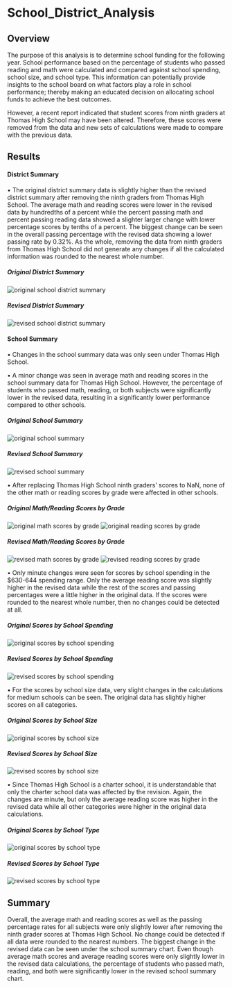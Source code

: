 # School_District_Analysis

## Overview
The purpose of this analysis is to determine school funding for the following year. School performance based on the percentage of students who passed reading and math were calculated and compared against school spending, school size, and school type. This information can potentially provide insights to the school board on what factors play a role in school performance; thereby making an educated decision on allocating school funds to achieve the best outcomes.

However, a recent report indicated that student scores from ninth graders at Thomas High School may have been altered. Therefore, these scores were removed from the data and new sets of calculations were made to compare with the previous data.

## Results
#### District Summary
•	The original district summary data is slightly higher than the revised district summary after removing the ninth graders from Thomas High School.  The average math and reading scores were lower in the revised data by hundredths of a percent while the percent passing math and percent passing reading data showed a slighter larger change with lower percentage scores by tenths of a percent. The biggest change can be seen in the overall passing percentage with the revised data showing a lower passing rate by 0.32%. As the whole, removing the data from ninth graders from Thomas High School did not generate any changes if all the calculated information was rounded to the nearest whole number.

##### Original District Summary
![original school district summary](https://user-images.githubusercontent.com/89353378/137559230-2b970faa-6b91-4746-b7cf-203a40199f85.png)

##### Revised District Summary
![revised school district summary](https://user-images.githubusercontent.com/89353378/137559408-5d9c9973-73ad-46f6-a9ec-6928ce72148e.PNG)


#### School Summary
•	Changes in the school summary data was only seen under Thomas High School.

•	A minor change was seen in average math and reading scores in the school summary data for Thomas High School.  However, the percentage of students who passed math, reading, or both subjects were significantly lower in the revised data, resulting in a significantly lower performance compared to other schools.

##### Original School Summary
![original school summary](https://user-images.githubusercontent.com/89353378/137561631-5349af76-ce32-49c2-9a96-a4bedcbfe492.PNG)

##### Revised School Summary
![revised school summary](https://user-images.githubusercontent.com/89353378/137561653-beb164c3-6e66-4e84-a60c-669965001869.PNG)

•	After replacing Thomas High School ninth graders’ scores to NaN, none of the other math or reading scores by grade were affected in other schools.

##### Original Math/Reading Scores by Grade
![original math scores by grade](https://user-images.githubusercontent.com/89353378/137566397-02c3fb09-1e04-40ff-a8e4-016ee7d040fa.PNG)
![original reading scores by grade](https://user-images.githubusercontent.com/89353378/137566401-2319e0c1-20b2-4cb6-a36f-16a0a88928d0.PNG)

##### Revised Math/Reading Scores by Grade
![revised math scores by grade](https://user-images.githubusercontent.com/89353378/137566472-68950d28-c2c3-4ce0-997e-c274e20f3baa.PNG)
![revised reading scores by grade](https://user-images.githubusercontent.com/89353378/137566485-4fb93bed-fce4-4bd4-b826-6138658d5d77.PNG)

•	Only minute changes were seen for scores by school spending in the $630-644 spending range. Only the average reading score was slightly higher in the revised data while the rest of the scores and passing percentages were a little higher in the original data. If the scores were rounded to the nearest whole number, then no changes could be detected at all.

##### Original Scores by School Spending
![original scores by school spending](https://user-images.githubusercontent.com/89353378/137566746-ac765920-9524-48b8-bd97-39811b9bc9d4.PNG)

##### Revised Scores by School Spending
![revised scores by school spending](https://user-images.githubusercontent.com/89353378/137566750-82ffba42-83d2-4ae6-aa23-b7799441389d.PNG)

•	For the scores by school size data, very slight changes in the calculations for medium schools can be seen. The original data has slightly higher scores on all categories.

##### Original Scores by School Size
![original scores by school size](https://user-images.githubusercontent.com/89353378/137567054-8079c17c-20b5-484d-b763-c13298e0a3f1.PNG)

##### Revised Scores by School Size
![revised scores by school size](https://user-images.githubusercontent.com/89353378/137567066-8b93faf4-a561-42e4-8270-dc78e5a38847.PNG)


•	Since Thomas High School is a charter school, it is understandable that only the charter school data was affected by the revision. Again, the changes are minute, but only the average reading score was higher in the revised data while all other categories were higher in the original data calculations.

##### Original Scores by School Type
![original scores by school type](https://user-images.githubusercontent.com/89353378/137567225-7128aa4e-5578-45d3-a894-0aaa80927d29.PNG)

##### Revised Scores by School Type
![revised scores by school type](https://user-images.githubusercontent.com/89353378/137567244-10a01c72-c481-4564-b64b-de8d3ac9d327.PNG)


## Summary

Overall, the average math and reading scores as well as the passing percentage rates for all subjects were only slightly lower after removing the ninth grader scores at Thomas High School.  No change could be detected if all data were rounded to the nearest numbers. The biggest change in the revised data can be seen under the school summary chart. Even though average math scores and average reading scores were only slightly lower in the revised data calculations, the percentage of students who passed math, reading, and both were significantly lower in the revised school summary chart.
